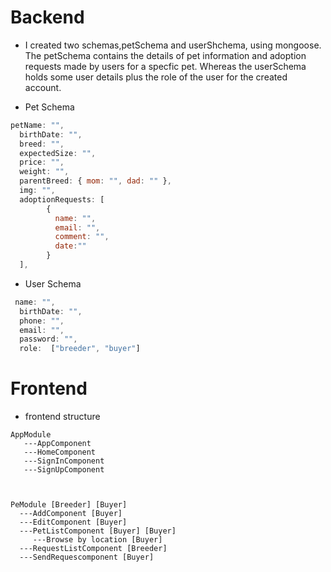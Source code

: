 # Backend

- I created two schemas,petSchema and userShchema, using mongoose. The petSchema
  contains the details of pet information and adoption requests made by users
  for a specfic pet. Whereas the userSchema holds some user details plus the
  role of the user for the created account.

* Pet Schema

```JavaScript
petName: "",
  birthDate: "",
  breed: "",
  expectedSize: "",
  price: "",
  weight: "",
  parentBreed: { mom: "", dad: "" },
  img: "",
  adoptionRequests: [
        {
          name: "",
          email: "",
          comment: "",
          date:""
        }
  ],

```

- User Schema

```JavaScript
 name: "",
  birthDate: "",
  phone: "",
  email: "",
  password: "",
  role:  ["breeder", "buyer"]

```

# Frontend

- frontend structure

```
AppModule
   ---AppComponent
   ---HomeComponent
   ---SignInComponent
   ---SignUpComponent



PeModule [Breeder] [Buyer]
  ---AddComponent [Buyer]
  ---EditComponent [Buyer]
  ---PetListComponent [Buyer] [Buyer]
     ---Browse by location [Buyer]
  ---RequestListComponent [Breeder]
  ---SendRequescomponent [Buyer]
```
